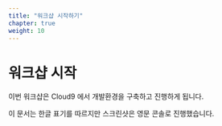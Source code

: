 ```yaml
---
title: "워크샵 시작하기"
chapter: true
weight: 10
---
```


# 워크샵 시작
이번 워크샵은 Cloud9 에서 개발환경을 구축하고 진행하게 됩니다.

이 문서는 한글 표기를 따르지만 스크린샷은 영문 콘솔로 진행했습니다.
